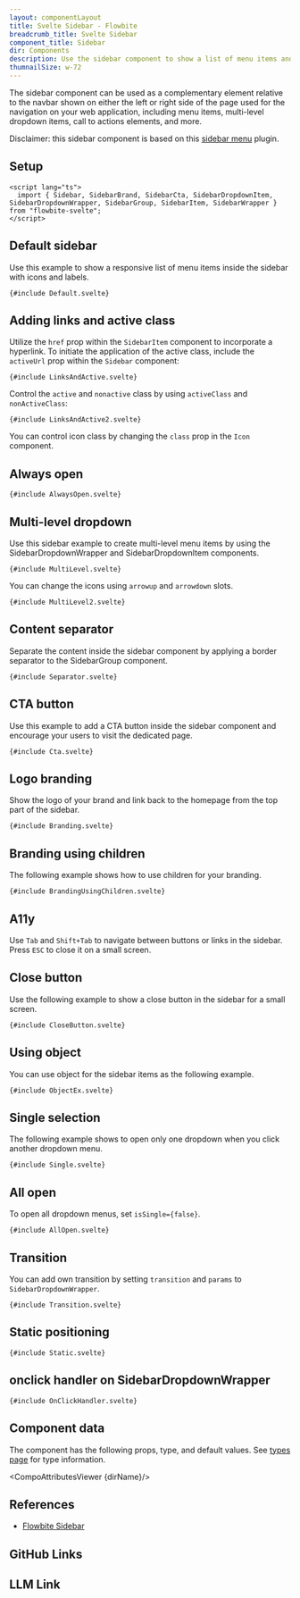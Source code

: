 ```yaml
---
layout: componentLayout
title: Svelte Sidebar - Flowbite
breadcrumb_title: Svelte Sidebar
component_title: Sidebar
dir: Components
description: Use the sidebar component to show a list of menu items and multi-level dropdown items on either side of the page to navigate on your website
thumnailSize: w-72
---
```


<script lang="ts">
  import { page } from '$app/state';
  import { CompoAttributesViewer,  GitHubCompoLinks, toKebabCase, LlmLink } from '../../utils'
  import { Badge, Heading, P, A } from '$lib'
  const dirName = toKebabCase(component_title)
</script>

The sidebar component can be used as a complementary element relative to the navbar shown on either the left or right side of the page used for the navigation on your web application, including menu items, multi-level dropdown items, call to actions elements, and more.

Disclaimer: this sidebar component is based on this <A class="text-primary-700" href="https://github.com/shinokada/svelte-sidebar" target="_blank" rel="noreferrer">sidebar menu</A> plugin.

## Setup

```svelte example hideOutput
<script lang="ts">
  import { Sidebar, SidebarBrand, SidebarCta, SidebarDropdownItem, SidebarDropdownWrapper, SidebarGroup, SidebarItem, SidebarWrapper } from "flowbite-svelte";
</script>
```

## Default sidebar

Use this example to show a responsive list of menu items inside the sidebar with icons and labels.

```svelte example
{#include Default.svelte}
```

## Adding links and active class

Utilize the `href` prop within the `SidebarItem` component to incorporate a hyperlink. To initiate the application of the active class, include the `activeUrl` prop within the `Sidebar` component:

```svelte example
{#include LinksAndActive.svelte}
```

Control the `active` and `nonactive` class by using `activeClass` and `nonActiveClass`:

```svelte example
{#include LinksAndActive2.svelte}
```

You can control icon class by changing the `class` prop in the `Icon` component.

## Always open

```svelte example
{#include AlwaysOpen.svelte}
```

## Multi-level dropdown

Use this sidebar example to create multi-level menu items by using the SidebarDropdownWrapper and SidebarDropdownItem components.

```svelte example
{#include MultiLevel.svelte}
```

You can change the icons using `arrowup` and `arrowdown` slots.

```svelte example
{#include MultiLevel2.svelte}
```

## Content separator

Separate the content inside the sidebar component by applying a border separator to the SidebarGroup component.

```svelte example
{#include Separator.svelte}
```

## CTA button

Use this example to add a CTA button inside the sidebar component and encourage your users to visit the dedicated page.

```svelte example class="h-[500px]"
{#include Cta.svelte}
```

## Logo branding

Show the logo of your brand and link back to the homepage from the top part of the sidebar.

```svelte example
{#include Branding.svelte}
```

## Branding using children

The following example shows how to use children for your branding.

```svelte example
{#include BrandingUsingChildren.svelte}
```

## A11y

Use `Tab` and `Shift+Tab` to navigate between buttons or links in the sidebar. Press `ESC` to close it on a small screen.

## Close button

Use the following example to show a close button in the sidebar for a small screen.

```svelte example
{#include CloseButton.svelte}
```

## Using object

You can use object for the sidebar items as the following example.

```svelte example
{#include ObjectEx.svelte}
```

## Single selection

The following example shows to open only one dropdown when you click another dropdown menu.

```svelte example
{#include Single.svelte}
```

## All open

To open all dropdown menus, set `isSingle={false}`.

```svelte example class="h-[500px]"
{#include AllOpen.svelte}
```

## Transition

You can add own transition by setting `transition` and `params` to `SidebarDropdownWrapper`.

```svelte example
{#include Transition.svelte}
```

## Static positioning

```svelte example
{#include Static.svelte}
```

## onclick handler on SidebarDropdownWrapper

```svelte example
{#include OnClickHandler.svelte}
```

## Component data

The component has the following props, type, and default values. See [types page](/docs/pages/typescript) for type information.

<CompoAttributesViewer {dirName}/>

## References

- [Flowbite Sidebar](https://flowbite.com/docs/components/sidebar/)

## GitHub Links

<GitHubCompoLinks />

## LLM Link

<LlmLink />

